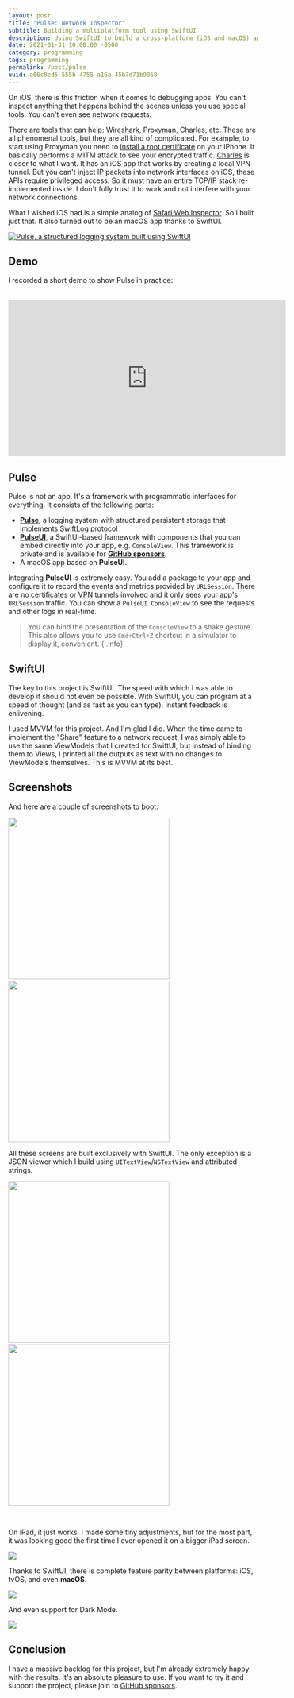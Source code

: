 ```yaml
---
layout: post
title: "Pulse: Network Inspector"
subtitle: Building a multiplatform tool using SwiftUI
description: Using SwiftUI to build a cross-platform (iOS and macOS) app.
date: 2021-01-31 10:00:00 -0500
category: programming
tags: programming
permalink: /post/pulse
uuid: a66c8ed5-555b-4755-a16a-45b7d71b9958
---
```


On iOS, there is this friction when it comes to debugging apps. You can't inspect anything that happens behind the scenes unless you use special tools. You can't even see network requests.

There are tools that can help: [Wireshark](https://www.wireshark.org), [Proxyman](https://proxyman.io), [Charles](http://charlesproxy.com), etc. These are all phenomenal tools, but they are all kind of complicated. For example, to start using Proxyman you need to [install a root certificate](https://proxyman.io/blog/2019/06/How-I-use-Proxyman-to-see-HTTP-requests-responses-on-my-iPhone.html) on your iPhone. It basically performs a MITM attack to see your encrypted traffic. [Charles](http://charlesproxy.com) is closer to what I want. It has an iOS app that works by creating a local VPN tunnel. But you can't inject IP packets into network interfaces on iOS, these APIs require privileged access. So it must have an entire TCP/IP stack re-implemented inside. I don't fully trust it to work and not interfere with your network connections.

What I wished iOS had is a simple analog of [Safari Web Inspector](https://developer.apple.com/safari/tools/). So I built just that. It also turned out to be an macOS app thanks to SwiftUI.

<a href="https://github.com/kean/Pulse">
<img alt="Pulse, a structured logging system built using SwiftUI" class="Screenshot Any-responsiveCard" src="{{ site.url }}/images/posts/pulse-small.png">
</a>

## Demo

I recorded a short demo to show Pulse in practice:

<br/>

<iframe width="560" height="315" src="https://www.youtube.com/embed/17oQ9MF8Pq8" frameborder="0" allow="accelerometer; autoplay; clipboard-write; encrypted-media; gyroscope; picture-in-picture" allowfullscreen></iframe>

## Pulse

Pulse is not an app. It's a framework with programmatic interfaces for everything. It consists of the following parts:

- [**Pulse**](https://github.com/kean/Pulse), a logging system with structured persistent storage that implements [SwiftLog](https://github.com/apple/swift-log) protocol
- [**PulseUI**](https://github.com/kean/PulseUI), a SwiftUI-based framework with components that you can embed directly into your app, e.g. `ConsoleView`. This framework is private and is available for [**GitHub sponsors**](https://github.com/sponsors/kean).
- A macOS app based on **PulseUI**.

Integrating **PulseUI** is extremely easy. You add a package to your app and configure it to record the events and metrics provided by `URLSession`. There are no certificates or VPN tunnels involved and it only sees your app's `URLSession` traffic. You can show a `PulseUI.ConsoleView` to see the requests and other logs in real-time.

> You can bind the presentation of the `ConsoleView` to a shake gesture. This also allows you to use `Cmd+Ctrl+Z` shortcut in a simulator to display it, convenient.
{:.info}

## SwiftUI

The key to this project is SwiftUI. The speed with which I was able to develop it should not even be possible. With SwiftUI, you can program at a speed of thought (and as fast as you can type). Instant feedback is enlivening.

I used MVVM for this project. And I'm glad I did. When the time came to implement the "Share" feature to a network request, I was simply able to use the same ViewModels that I created for SwiftUI, but instead of binding them to Views, I printed all the outputs as text with no changes to ViewModels themselves. This is MVVM at its best.

## Screenshots

And here are a couple of screenshots to boot.

<img width="325px" src="/images/posts/pulse/ios-summary.png">&nbsp;&nbsp;&nbsp;&nbsp;&nbsp;<img width="325px" src="/images/posts/pulse/ios-headers.png">

All these screens are built exclusively with SwiftUI. The only exception is a JSON viewer which I build using `UITextView`/`NSTextView` and attributed strings.

<img width="325px" src="/images/posts/pulse/ios-json-viewer.png">&nbsp;&nbsp;&nbsp;&nbsp;&nbsp;<img width="325px" src="/images/posts/pulse/ios-network-inspector.png">

<br/>

On iPad, it just works. I made some tiny adjustments, but for the most part, it was looking good the first time I ever opened it on a bigger iPad screen.

<img src="/images/posts/pulse/ipad-charts.png">

<br/>

Thanks to SwiftUI, there is complete feature parity between platforms: iOS, tvOS, and even **macOS**.

<img class="Screenshot" src="/images/posts/pulse/macos-light.png">

And even support for Dark Mode.

<img class="Screenshot" src="/images/posts/pulse/macos-dark.png">

## Conclusion

I have a massive backlog for this project, but I'm already extremely happy with the results. It's an absolute pleasure to use. If you want to try it and support the project, please join to [GitHub sponsors](https://github.com/sponsors/kean).
